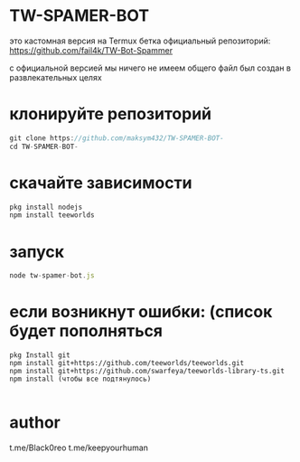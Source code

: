 # TW-SPAMER-BOT
это кастомная версия на Termux бетка
официальный репозиторий: https://github.com/fail4k/TW-Bot-Spammer

с официальной версией мы ничего не имеем общего файл был создан в развлекательных целях 

# клонируйте репозиторий 
```js
git clone https://github.com/maksym432/TW-SPAMER-BOT-
cd TW-SPAMER-BOT-
```
# скачайте  зависимости 
```js
pkg install nodejs
npm install teeworlds
```
# запуск
```js
node tw-spamer-bot.js
```

# если возникнут ошибки: (список будет пополняться 

```
pkg Install git
npm install git+https://github.com/teeworlds/teeworlds.git
npm install git+https://github.com/swarfeya/teeworlds-library-ts.git
npm install (чтобы все подтянулось)


```

# author 

t.me/Black0reo  t.me/keepyourhuman
